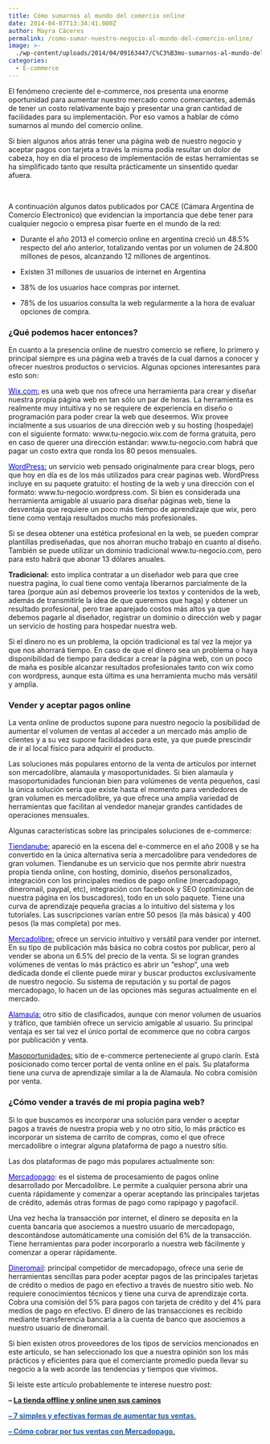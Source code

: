```yaml
---
title: Cómo sumarnos al mundo del comercio online
date: 2014-04-07T13:34:41.000Z
author: Mayra Cáceres
permalink: /como-sumar-nuestro-negocio-al-mundo-del-comercio-online/
image: >-
  ./wp-content/uploads/2014/04/09163447/C%C3%B3mo-sumarnos-al-mundo-del-comercio-online_Increase-BLOG-Ecommerce-11.jpg
categories:
  - E-commerce
---
```

El fenómeno creciente del e-commerce, nos presenta una enorme oportunidad para aumentar nuestro mercado como comerciantes, además de tener un costo relativamente bajo y presentar una gran cantidad de facilidades para su implementación. Por eso vamos a hablar de cómo sumarnos al mundo del comercio online.

Si bien algunos años atrás tener una página web de nuestro negocio y aceptar pagos con tarjeta a través la misma podía resultar un dolor de cabeza, hoy en día el proceso de implementación de estas herramientas se ha simplificado tanto que resulta prácticamente un sinsentido quedar afuera.

&nbsp;

<p dir="ltr">
  A continuación algunos datos publicados por CACE (Cámara Argentina de Comercio Electronico) que evidencian la importancia que debe tener para cualquier negocio o empresa pisar fuerte en el mundo de la red:
</p>

  * <p dir="ltr">
      Durante el año 2013 el comercio online en argentina creció un 48.5% respecto del año anterior, totalizando ventas por un volumen de 24.800 millones de pesos, alcanzando 12 millones de argentinos.
    </p>

  * <p dir="ltr">
      Existen 31 millones de usuarios de internet en Argentina
    </p>

  * <p dir="ltr">
      38% de los usuarios hace compras por internet.
    </p>

  * <p dir="ltr">
      78% de los usuarios consulta la web regularmente a la hora de evaluar opciones de compra.
    </p>

### **¿Qué podemos hacer entonces?**

<p dir="ltr">
  En cuanto a la presencia online de nuestro comercio se refiere, lo primero y principal siempre es una página web a través de la cual darnos a conocer y ofrecer nuestros productos o servicios. Algunas opciones interesantes para esto son:
</p>

<p dir="ltr">
  <a href="http://es.wix.com/" data-mce-=""><span style="color: #0000cd;">Wix.com:</span></a> es una web que nos ofrece una herramienta para crear y diseñar nuestra propia página web en tan sólo un par de horas. La herramienta es realmente muy intuitiva y no se requiere de experiencia en diseño o programación para poder crear la web que deseemos. Wix provee incialmente a sus usuarios de una dirección web y su hosting (hospedaje) con el siguiente formato: www.tu-negocio.wix.com de forma gratuita, pero en caso de querer una dirección estándar: www.tu-negocio.com habrá que pagar un costo extra que ronda los 80 pesos mensuales.
</p>

<p dir="ltr">
  <a href="https://es.wordpress.org/" data-mce-=""><span style="color: #0000cd;">WordPress:</span></a> un servicio web pensado originalmente para crear blogs, pero que hoy en día es de los más utilizados para crear paginas web. WordPress incluye en su paquete gratuito: el hosting de la web y una dirección con el formato: www.tu-negocio.wordpress.com. Si bien es considerada una herramienta amigable al usuario para diseñar páginas web, tiene la desventaja que requiere un poco más tiempo de aprendizaje que wix, pero tiene como ventaja resultados mucho más profesionales.
</p>

<p dir="ltr">
  Si se desea obtener una estética profesional en la web, se pueden comprar plantillas prediseñadas, que nos ahorran mucho trabajo en cuanto al diseño. También se puede utilizar un dominio tradicional www.tu-negocio.com, pero para esto habrá que abonar 13 dólares anuales.
</p>

<p dir="ltr">
  <strong>Tradicional:</strong> esto implica contratar a un diseñador web para que cree nuestra pagina, lo cual tiene como ventaja liberarnos parcialmente de la tarea (porque aún así debemos proveerle los textos y contenidos de la web, además de transmitirle la idea de que queremos que haga) y obtener un resultado profesional, pero trae aparejado costos más altos ya que debemos pagarle al diseñador, registrar un dominio o dirección web y pagar un servicio de hosting para hospedar nuestra web.
</p>

<p dir="ltr">
  Si el dinero no es un problema, la opción tradicional es tal vez la mejor ya que nos ahorrará tiempo. En caso de que el dinero sea un problema o haya disponibilidad de tiempo para dedicar a crear la página web, con un poco de maña es posible alcanzar resultados profesionales tanto con wix como con wordpress, aunque esta última es una herramienta mucho más versátil y amplia.
</p>

### **Vender y aceptar pagos online**

La venta online de productos supone para nuestro negocio la posibilidad de aumentar el volumen de ventas al acceder a un mercado más amplio de clientes y a su vez supone facilidades para este, ya que puede prescindir de ir al local físico para adquirir el producto.

<p dir="ltr">
  Las soluciones más populares entorno de la venta de artículos por internet son mercadolibre, alamaula y masoportunidades. Si bien alamaula y masoportunidades funcionan bien para volúmenes de venta pequeños, casi la única solución seria que existe hasta el momento para vendedores de gran volumen es mercadolibre, ya que ofrece una amplia variedad de herramientas que facilitan al vendedor manejar grandes cantidades de operaciones mensuales.
</p>

<p dir="ltr">
  Algunas características sobre las principales soluciones de e-commerce:
</p>

<p dir="ltr">
  <a href="http://www.tiendanube.com.ar/" data-mce-=""><span style="color: #0000cd;">Tiendanube:</span></a> apareció en la escena del e-commerce en el año 2008 y se ha convertido en la única alternativa seria a mercadolibre para vendedores de gran volumen. Tiendanube es un servicio que nos permite abrir nuestra propia tienda online, con hosting, dominio, diseños personalizados, integración con los principales medios de pago online (mercadopago, dineromail, paypal, etc), integración con facebook y SEO (optimización de nuestra página en los buscadores), todo en un solo paquete. Tiene una curva de aprendizaje pequeña gracias a lo intuitivo del sistema y los tutoriales. Las suscripciones varían entre 50 pesos (la más básica) y 400 pesos (la mas completa) por mes.
</p>

<p dir="ltr">
  <a href="http://www.mercadolibre.com.ar/" data-mce-=""><span style="color: #0000cd;">Mercadolibre:</span></a> ofrece un servicio intuitivo y versátil para vender por internet. En su tipo de publicación más básica no cobra costos por publicar, pero al vender se abona un 6.5% del precio de la venta. Si se logran grandes volúmenes de ventas lo más práctico es abrir un “eshop”, una web dedicada donde el cliente puede mirar y buscar productos exclusivamente de nuestro negocio. Su sistema de reputación y su portal de pagos mercadopago, lo hacen un de las opciones más seguras actualmente en el mercado.
</p>

<p dir="ltr">
  <a href="http://www.alamaula.com/" data-mce-=""><span style="color: #0000cd;">Alamaula:</span></a> otro sitio de clasificados, aunque con menor volumen de usuarios y tráfico, que también ofrece un servicio amigable al usuario. Su principal ventaja es ser tal vez el único portal de ecommerce que no cobra cargos por publicación y venta.
</p>

<p dir="ltr">
  <a href="http://www.masoportunidades.com.ar/" data-mce-="">Masoportunidades:</a> sitio de e-commerce perteneciente al grupo clarín. Está posicionado como tercer portal de venta online en el país. Su plataforma tiene una curva de aprendizaje similar a la de Alamaula. No cobra comisión por venta.
</p>

### **¿Cómo vender a través de mi propia pagina web?**

<p dir="ltr">
  Si lo que buscamos es incorporar una solución para vender o aceptar pagos a través de nuestra propia web y no otro sitio, lo más práctico es incorporar un sistema de carrito de compras, como el que ofrece mercadolibre o integrar alguna plataforma de pago a nuestro sitio.
</p>

<p dir="ltr">
  Las dos plataformas de pago más populares actualmente son:
</p>

<p dir="ltr">
  <a href="http://www.mercadopago.com.ar/" data-mce-=""><span style="color: #0000cd;">Mercadopago</span></a><span style="color: #0000cd;">:</span> es el sistema de procesamiento de pagos online desarrollado por Mercadolibre. Le permite a cualquier persona abrir una cuenta rápidamente y comenzar a operar aceptando las principales tarjetas de crédito, además otras formas de pago como rapipago y pagofacil.
</p>

<p dir="ltr">
  Una vez hecha la transacción por internet, el dinero se deposita en la cuenta bancaria que asociemos a nuestro usuario de mercadopago, descontándose automáticamente una comisión del 6% de la transacción. Tiene herramientas para poder incorporarlo a nuestra web fácilmente y comenzar a operar rápidamente.
</p>

<p dir="ltr">
  <a href="https://ar.dineromail.com/Index" data-mce-=""><span style="color: #0000cd;">Dineromail</span></a><span style="color: #0000cd;">:</span> principal competidor de mercadopago, ofrece una serie de herramientas sencillas para poder aceptar pagos de las principales tarjetas de crédito o medios de pago en efectivo a través de nuestro sitio web. No requiere conocimientos técnicos y tiene una curva de aprendizaje corta. Cobra una comisión del 5% para pagos con tarjeta de crédito y del 4% para medios de pago en efectivo. El dinero de las transacciones es recibido mediante transferencia bancaria a la cuenta de banco que asociemos a nuestro usuario de dineromail.
</p>

<p dir="ltr">
  Si bien existen otros proveedores de los tipos de servicios mencionados en este artículo, se han seleccionado los que a nuestra opinión son los más prácticos y eficientes para que el comerciante promedio pueda llevar su negocio a la web acorde las tendencias y tiempos que vivimos.
</p>

<p dir="ltr">
  Si leiste este artículo probablemente te interese nuestro post:
</p>

<p dir="ltr">
  <strong>&#8211; <a href="https://increasecard.com/la-tienda-online-y-offline-unen-sus-caminos/">La tienda offline y online unen sus caminos</a> </strong>
</p>

<p dir="ltr">
  <a href="pymes/25-7-efectivas-formas-de-aumentar-tus-ventas"><span style="color: #165eac;"><strong>&#8211; 7 simples y efectivas formas de aumentar tus ventas.</strong></span></a>
</p>

<p dir="ltr">
  <a href="blog/12-blog/e-commerce/27-como-cobrar-por-tus-ventas-a-traves-de-mercadopago.html"><span style="color: #165eac;"><strong>&#8211; Cómo cobrar por tus ventas con Mercadopago.</strong></span></a>
</p>
